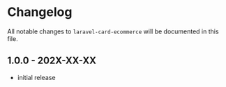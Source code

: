 # Changelog

All notable changes to `laravel-card-ecommerce` will be documented in this file.

## 1.0.0 - 202X-XX-XX

- initial release
